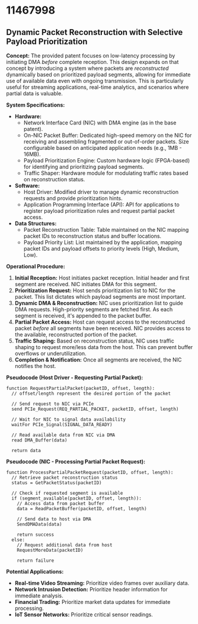 # 11467998

## Dynamic Packet Reconstruction with Selective Payload Prioritization

**Concept:** The provided patent focuses on low-latency processing by initiating DMA *before* complete reception. This design expands on that concept by introducing a system where packets are *reconstructed* dynamically based on prioritized payload segments, allowing for immediate use of available data even with ongoing transmission. This is particularly useful for streaming applications, real-time analytics, and scenarios where partial data is valuable.

**System Specifications:**

*   **Hardware:**
    *   Network Interface Card (NIC) with DMA engine (as in the base patent).
    *   On-NIC Packet Buffer: Dedicated high-speed memory on the NIC for receiving and assembling fragmented or out-of-order packets. Size configurable based on anticipated application needs (e.g., 1MB - 16MB).
    *   Payload Prioritization Engine: Custom hardware logic (FPGA-based) for identifying and prioritizing payload segments.
    *   Traffic Shaper: Hardware module for modulating traffic rates based on reconstruction status.
*   **Software:**
    *   Host Driver: Modified driver to manage dynamic reconstruction requests and provide prioritization hints.
    *   Application Programming Interface (API): API for applications to register payload prioritization rules and request partial packet access.
*   **Data Structures:**
    *   Packet Reconstruction Table: Table maintained on the NIC mapping packet IDs to reconstruction status and buffer locations.
    *   Payload Priority List: List maintained by the application, mapping packet IDs and payload offsets to priority levels (High, Medium, Low).

**Operational Procedure:**

1.  **Initial Reception:** Host initiates packet reception. Initial header and first segment are received. NIC initiates DMA for this segment.
2.  **Prioritization Request:** Host sends prioritization list to NIC for the packet. This list dictates which payload segments are most important.
3.  **Dynamic DMA & Reconstruction:** NIC uses prioritization list to guide DMA requests. High-priority segments are fetched first.  As each segment is received, it's appended to the packet buffer.
4.  **Partial Packet Access:** Host can request access to the reconstructed packet *before* all segments have been received. NIC provides access to the available, reconstructed portion of the packet.
5.  **Traffic Shaping:** Based on reconstruction status, NIC uses traffic shaping to request more/less data from the host. This can prevent buffer overflows or underutilization.
6.  **Completion & Notification:** Once all segments are received, the NIC notifies the host.

**Pseudocode (Host Driver - Requesting Partial Packet):**

```
function RequestPartialPacket(packetID, offset, length):
  // offset/length represent the desired portion of the packet

  // Send request to NIC via PCIe
  send PCIe_Request(REQ_PARTIAL_PACKET, packetID, offset, length)

  // Wait for NIC to signal data availability
  waitFor PCIe_Signal(SIGNAL_DATA_READY)

  // Read available data from NIC via DMA
  read DMA_Buffer(data)

  return data
```

**Pseudocode (NIC - Processing Partial Packet Request):**

```
function ProcessPartialPacketRequest(packetID, offset, length):
  // Retrieve packet reconstruction status
  status = GetPacketStatus(packetID)

  // Check if requested segment is available
  if (segment_available(packetID, offset, length)):
    // Access data from packet buffer
    data = ReadPacketBuffer(packetID, offset, length)

    // Send data to host via DMA
    SendDMAData(data)

    return success
  else:
    // Request additional data from host
    RequestMoreData(packetID)

    return failure
```

**Potential Applications:**

*   **Real-time Video Streaming:** Prioritize video frames over auxiliary data.
*   **Network Intrusion Detection:**  Prioritize header information for immediate analysis.
*   **Financial Trading:** Prioritize market data updates for immediate processing.
*   **IoT Sensor Networks:** Prioritize critical sensor readings.